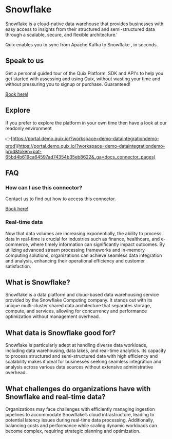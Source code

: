 <!--[tech-name]-->
# Snowflake

<!--[ai-blurb-about-tech]-->
Snowflake is a cloud-native data warehouse that provides businesses with easy access to insights from their structured and semi-structured data through a scalable, secure, and flexible architecture.'

Quix enables you to sync from Apache Kafka <span id="to_or_from">to</span> <span id="techname">Snowflake</span> , in seconds.


## Speak to us

Get a personal guided tour of the Quix Platform, SDK and API's to help you get started with assessing and using Quix, without wasting your time and without pressuring you to signup or purchase. Guaranteed!

[Book here!](https://quix.io/book-a-demo)


## Explore

If you prefer to explore the platform in your own time then have a look at our readonly environment

👉[https://portal.demo.quix.io/?workspace=demo-dataintegrationdemo-prod](https://portal.demo.quix.io/?workspace=demo-dataintegrationdemo-prod&token=pat-65bd4b619ca64597ad74354b35eb8622&_ga=docs_connector_pages)


## FAQ 

### How can I use this connector?

Contact us to find out how to access this connector.

[Book here!](https://quix.io/book-a-demo)

### Real-time data

Now that data volumes are increasing exponentially, the ability to process data in real-time is crucial for industries such as finance, healthcare, and e-commerce, where timely information can significantly impact outcomes. By utilizing advanced stream processing frameworks and in-memory computing solutions, organizations can achieve seamless data integration and analysis, enhancing their operational efficiency and customer satisfaction.

## What is <span id="techname">Snowflake</span>?

<!--[tech-seo-text]-->
Snowflake is a data platform and cloud-based data warehousing service provided by the Snowflake Computing company. It stands out with its unique multi-cluster shared data architecture that separates storage, compute, and services, allowing for concurrency and performance optimization without management overhead.

## What data is <span id="techname">Snowflake</span> good for?

<!--[tech-data-seo-text]-->
Snowflake is particularly adept at handling diverse data workloads, including data warehousing, data lakes, and real-time analytics. Its capacity to process structured and semi-structured data with high efficiency and scalability makes it ideal for businesses seeking seamless integration and analysis across various data sources without extensive administrative overhead.

## What challenges do organizations have with <span id="techname">Snowflake</span> and real-time data?

<!--[tech-challenges-seo-text]-->
Organizations may face challenges with efficiently managing ingestion pipelines to accommodate Snowflake’s cloud infrastructure, leading to potential latency issues during real-time data processing. Additionally, balancing costs and performance while scaling dynamic workloads can become complex, requiring strategic planning and optimization.